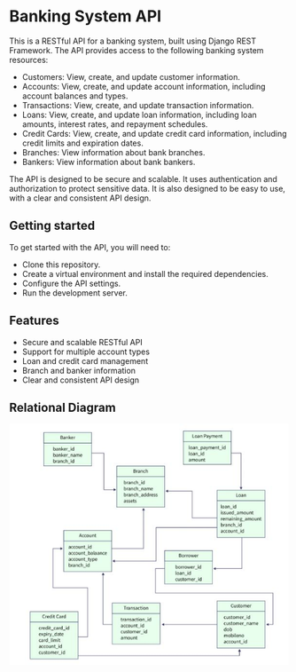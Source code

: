 # Banking System API
This is a RESTful API for a banking system, built using Django REST Framework. The API provides access to the following banking system resources:

- Customers: View, create, and update customer information.
- Accounts: View, create, and update account information, including account balances and types.
- Transactions: View, create, and update transaction information.
- Loans: View, create, and update loan information, including loan amounts, interest rates, and repayment schedules.
- Credit Cards: View, create, and update credit card information, including credit limits and expiration dates.
- Branches: View information about bank branches.
- Bankers: View information about bank bankers.

The API is designed to be secure and scalable. It uses authentication and authorization to protect sensitive data. It is also designed to be easy to use, with a clear and consistent API design.

## Getting started
To get started with the API, you will need to:

- Clone this repository.
- Create a virtual environment and install the required dependencies.
- Configure the API settings.
- Run the development server.


## Features
- Secure and scalable RESTful API
- Support for multiple account types
- Loan and credit card management
- Branch and banker information
- Clear and consistent API design


## Relational Diagram
![diagram](https://github.com/Varinder-KM/Banking-API/blob/master/Capture.JPG)
